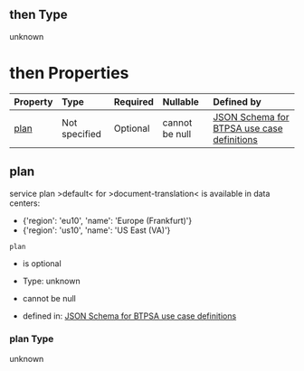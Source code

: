 ## then Type

unknown

# then Properties

| Property      | Type          | Required | Nullable       | Defined by                                                                                                                                                                                                                                      |
| :------------ | :------------ | :------- | :------------- | :---------------------------------------------------------------------------------------------------------------------------------------------------------------------------------------------------------------------------------------------- |
| [plan](#plan) | Not specified | Optional | cannot be null | [JSON Schema for BTPSA use case definitions](btpsa-usecase-properties-services-items-allof-1-then-allof-38-then-allof-0-then-properties-plan.md "undefined#/properties/services/items/allOf/1/then/allOf/38/then/allOf/0/then/properties/plan") |

## plan

service plan >default< for >document-translation< is available in data centers:

*   {'region': 'eu10', 'name': 'Europe (Frankfurt)'}
*   {'region': 'us10', 'name': 'US East (VA)'}

`plan`

*   is optional

*   Type: unknown

*   cannot be null

*   defined in: [JSON Schema for BTPSA use case definitions](btpsa-usecase-properties-services-items-allof-1-then-allof-38-then-allof-0-then-properties-plan.md "undefined#/properties/services/items/allOf/1/then/allOf/38/then/allOf/0/then/properties/plan")

### plan Type

unknown
